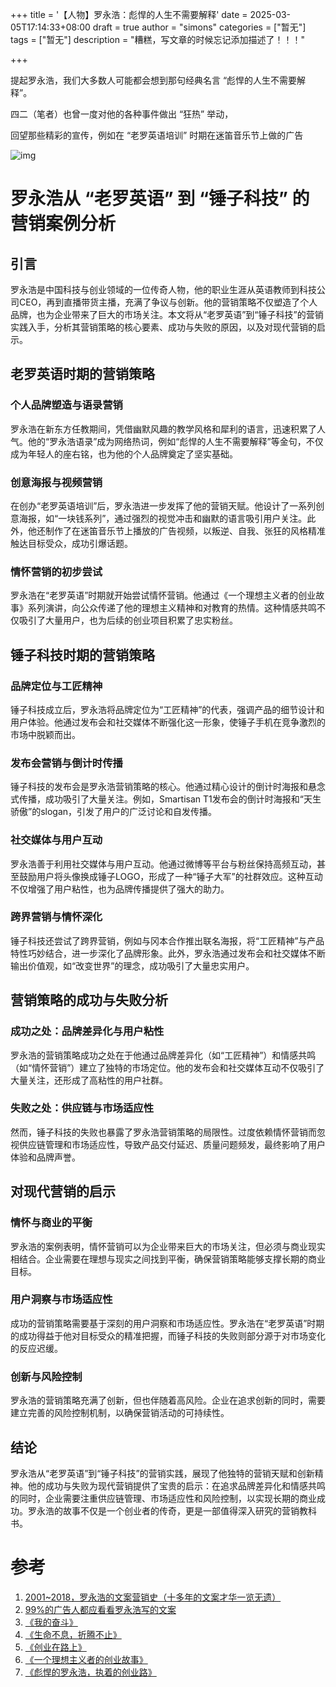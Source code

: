+++
title = '【人物】罗永浩：彪悍的人生不需要解释'
date = 2025-03-05T17:14:33+08:00
draft = true
author = "simons"
categories = ["暂无"]
tags = ["暂无"]
description = "糟糕，写文章的时候忘记添加描述了！！！"

+++

提起罗永浩，我们大多数人可能都会想到那句经典名言 “彪悍的人生不需要解释”。

四二（笔者）也曾一度对他的各种事件做出 “狂热” 举动，

回望那些精彩的宣传，例如在 “老罗英语培训” 时期在迷笛音乐节上做的广告

![img](http://img.mp.sohu.com/upload/20161017/925ea911de1c4c088c728e9e6f5fd11e_th.jpeg)







# 罗永浩从 “老罗英语” 到 “锤子科技” 的营销案例分析  

## 引言  
罗永浩是中国科技与创业领域的一位传奇人物，他的职业生涯从英语教师到科技公司CEO，再到直播带货主播，充满了争议与创新。他的营销策略不仅塑造了个人品牌，也为企业带来了巨大的市场关注。本文将从“老罗英语”到“锤子科技”的营销实践入手，分析其营销策略的核心要素、成功与失败的原因，以及对现代营销的启示。  

## 老罗英语时期的营销策略  

### 个人品牌塑造与语录营销  
罗永浩在新东方任教期间，凭借幽默风趣的教学风格和犀利的语言，迅速积累了人气。他的“罗永浩语录”成为网络热词，例如“彪悍的人生不需要解释”等金句，不仅成为年轻人的座右铭，也为他的个人品牌奠定了坚实基础。  

### 创意海报与视频营销  
在创办“老罗英语培训”后，罗永浩进一步发挥了他的营销天赋。他设计了一系列创意海报，如“一块钱系列”，通过强烈的视觉冲击和幽默的语言吸引用户关注。此外，他还制作了在迷笛音乐节上播放的广告视频，以叛逆、自我、张狂的风格精准触达目标受众，成功引爆话题。  

### 情怀营销的初步尝试  
罗永浩在“老罗英语”时期就开始尝试情怀营销。他通过《一个理想主义者的创业故事》系列演讲，向公众传递了他的理想主义精神和对教育的热情。这种情感共鸣不仅吸引了大量用户，也为后续的创业项目积累了忠实粉丝。  

## 锤子科技时期的营销策略  

### 品牌定位与工匠精神  
锤子科技成立后，罗永浩将品牌定位为“工匠精神”的代表，强调产品的细节设计和用户体验。他通过发布会和社交媒体不断强化这一形象，使锤子手机在竞争激烈的市场中脱颖而出。  

### 发布会营销与倒计时传播  
锤子科技的发布会是罗永浩营销策略的核心。他通过精心设计的倒计时海报和悬念式传播，成功吸引了大量关注。例如，Smartisan T1发布会的倒计时海报和“天生骄傲”的slogan，引发了用户的广泛讨论和自发传播。  

### 社交媒体与用户互动  
罗永浩善于利用社交媒体与用户互动。他通过微博等平台与粉丝保持高频互动，甚至鼓励用户将头像换成锤子LOGO，形成了一种“锤子大军”的社群效应。这种互动不仅增强了用户粘性，也为品牌传播提供了强大的助力。  

### 跨界营销与情怀深化  
锤子科技还尝试了跨界营销，例如与冈本合作推出联名海报，将“工匠精神”与产品特性巧妙结合，进一步深化了品牌形象。此外，罗永浩通过发布会和社交媒体不断输出价值观，如“改变世界”的理念，成功吸引了大量忠实用户。  

## 营销策略的成功与失败分析  

### 成功之处：品牌差异化与用户粘性  
罗永浩的营销策略成功之处在于他通过品牌差异化（如“工匠精神”）和情感共鸣（如“情怀营销”）建立了独特的市场定位。他的发布会和社交媒体互动不仅吸引了大量关注，还形成了高粘性的用户社群。  

### 失败之处：供应链与市场适应性  
然而，锤子科技的失败也暴露了罗永浩营销策略的局限性。过度依赖情怀营销而忽视供应链管理和市场适应性，导致产品交付延迟、质量问题频发，最终影响了用户体验和品牌声誉。  

## 对现代营销的启示  

### 情怀与商业的平衡  
罗永浩的案例表明，情怀营销可以为企业带来巨大的市场关注，但必须与商业现实相结合。企业需要在理想与现实之间找到平衡，确保营销策略能够支撑长期的商业目标。  

### 用户洞察与市场适应性  
成功的营销策略需要基于深刻的用户洞察和市场适应性。罗永浩在“老罗英语”时期的成功得益于他对目标受众的精准把握，而锤子科技的失败则部分源于对市场变化的反应迟缓。  

### 创新与风险控制  
罗永浩的营销策略充满了创新，但也伴随着高风险。企业在追求创新的同时，需要建立完善的风险控制机制，以确保营销活动的可持续性。  

## 结论  
罗永浩从“老罗英语”到“锤子科技”的营销实践，展现了他独特的营销天赋和创新精神。他的成功与失败为现代营销提供了宝贵的启示：在追求品牌差异化和情感共鸣的同时，企业需要注重供应链管理、市场适应性和风险控制，以实现长期的商业成功。罗永浩的故事不仅是一个创业者的传奇，更是一部值得深入研究的营销教科书。

# 参考

1. [2001~2018，罗永浩的文案营销史（十多年的文案才华一览无遗）](https://www.digitaling.com/articles/81409.html)
2. [99%的广告人都应看看罗永浩写的文案](https://www.sohu.com/a/116310338_488716)
3. [《我的奋斗》](https://book.douban.com/subject/4741216/)
4. [《生命不息，折腾不止》](https://book.douban.com/subject/26220798/)
5. [《创业在路上》](https://book.douban.com/subject/30177472/)
6. [《一个理想主义者的创业故事》]()
7. [《彪悍的罗永浩，执着的创业路》](https://zhuanlan.zhihu.com/p/123240543)
